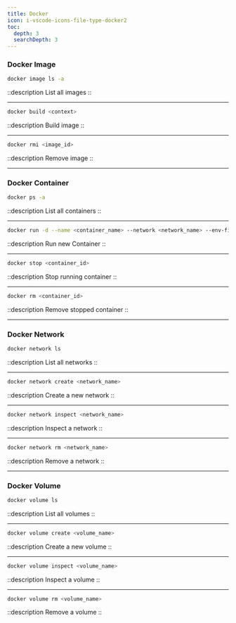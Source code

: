 ```yaml
---
title: Docker
icon: i-vscode-icons-file-type-docker2
toc:
  depth: 3
  searchDepth: 3
---
```


### Docker Image

```bash [Terminal]
docker image ls -a
```

::description
List all images
::

---

```bash [Terminal]
docker build <context>
```

::description
Build image
::

---

```bash [Terminal]
docker rmi <image_id>
```

::description
Remove image
::

---

### Docker Container

```bash [Terminal]
docker ps -a
```

::description
List all containers
::

---

```bash [Terminal]
docker run -d --name <container_name> --network <network_name> --env-file <env_file> <image_name>
```

::description
Run new Container
::

---

```bash [Terminal]
docker stop <container_id>
```

::description
Stop running container
::

---

```bash [Terminal]
docker rm <container_id>
```

::description
Remove stopped container
::

---

### Docker Network

```bash [Terminal]
docker network ls
```

::description
List all networks
::

---

```bash [Terminal]
docker network create <network_name>
```

::description
Create a new network
::

---

```bash [Terminal]
docker network inspect <network_name>
```

::description
Inspect a network
::

---

```bash [Terminal]
docker network rm <network_name>
```

::description
Remove a network
::

---

### Docker Volume

```bash [Terminal]
docker volume ls
```

::description
List all volumes
::

---

```bash [Terminal]
docker volume create <volume_name>
```

::description
Create a new volume
::

---

```bash [Terminal]
docker volume inspect <volume_name>
```

::description
Inspect a volume
::

---

```bash [Terminal]
docker volume rm <volume_name>
```

::description
Remove a volume
::
